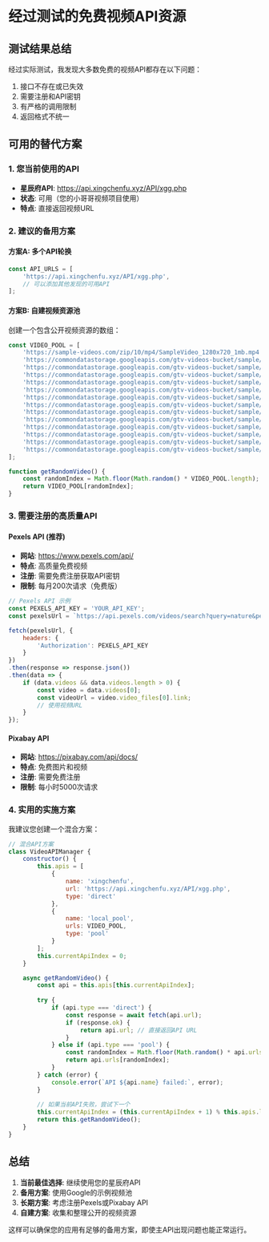 # 经过测试的免费视频API资源

## 测试结果总结

经过实际测试，我发现大多数免费的视频API都存在以下问题：
1. 接口不存在或已失效
2. 需要注册和API密钥
3. 有严格的调用限制
4. 返回格式不统一

## 可用的替代方案

### 1. 您当前使用的API
- **星辰府API**: https://api.xingchenfu.xyz/API/xgg.php
- **状态**: 可用（您的小哥哥视频项目使用）
- **特点**: 直接返回视频URL

### 2. 建议的备用方案

#### 方案A: 多个API轮换
```javascript
const API_URLS = [
    'https://api.xingchenfu.xyz/API/xgg.php',
    // 可以添加其他发现的可用API
];
```

#### 方案B: 自建视频资源池
创建一个包含公开视频资源的数组：

```javascript
const VIDEO_POOL = [
    'https://sample-videos.com/zip/10/mp4/SampleVideo_1280x720_1mb.mp4',
    'https://commondatastorage.googleapis.com/gtv-videos-bucket/sample/BigBuckBunny.mp4',
    'https://commondatastorage.googleapis.com/gtv-videos-bucket/sample/ElephantsDream.mp4',
    'https://commondatastorage.googleapis.com/gtv-videos-bucket/sample/ForBiggerBlazes.mp4',
    'https://commondatastorage.googleapis.com/gtv-videos-bucket/sample/ForBiggerEscapes.mp4',
    'https://commondatastorage.googleapis.com/gtv-videos-bucket/sample/ForBiggerFun.mp4',
    'https://commondatastorage.googleapis.com/gtv-videos-bucket/sample/ForBiggerJoyrides.mp4',
    'https://commondatastorage.googleapis.com/gtv-videos-bucket/sample/ForBiggerMeltdowns.mp4',
    'https://commondatastorage.googleapis.com/gtv-videos-bucket/sample/Sintel.mp4',
    'https://commondatastorage.googleapis.com/gtv-videos-bucket/sample/SubaruOutbackOnStreetAndDirt.mp4',
    'https://commondatastorage.googleapis.com/gtv-videos-bucket/sample/TearsOfSteel.mp4',
    'https://commondatastorage.googleapis.com/gtv-videos-bucket/sample/VolkswagenGTIReview.mp4',
    'https://commondatastorage.googleapis.com/gtv-videos-bucket/sample/WeAreGoingOnBullrun.mp4',
    'https://commondatastorage.googleapis.com/gtv-videos-bucket/sample/WhatCarCanYouGetForAGrand.mp4'
];

function getRandomVideo() {
    const randomIndex = Math.floor(Math.random() * VIDEO_POOL.length);
    return VIDEO_POOL[randomIndex];
}
```

### 3. 需要注册的高质量API

#### Pexels API (推荐)
- **网站**: https://www.pexels.com/api/
- **特点**: 高质量免费视频
- **注册**: 需要免费注册获取API密钥
- **限制**: 每月200次请求（免费版）

```javascript
// Pexels API 示例
const PEXELS_API_KEY = 'YOUR_API_KEY';
const pexelsUrl = `https://api.pexels.com/videos/search?query=nature&per_page=1&page=${Math.floor(Math.random() * 100)}`;

fetch(pexelsUrl, {
    headers: {
        'Authorization': PEXELS_API_KEY
    }
})
.then(response => response.json())
.then(data => {
    if (data.videos && data.videos.length > 0) {
        const video = data.videos[0];
        const videoUrl = video.video_files[0].link;
        // 使用视频URL
    }
});
```

#### Pixabay API
- **网站**: https://pixabay.com/api/docs/
- **特点**: 免费图片和视频
- **注册**: 需要免费注册
- **限制**: 每小时5000次请求

### 4. 实用的实施方案

我建议您创建一个混合方案：

```javascript
// 混合API方案
class VideoAPIManager {
    constructor() {
        this.apis = [
            {
                name: 'xingchenfu',
                url: 'https://api.xingchenfu.xyz/API/xgg.php',
                type: 'direct'
            },
            {
                name: 'local_pool',
                urls: VIDEO_POOL,
                type: 'pool'
            }
        ];
        this.currentApiIndex = 0;
    }

    async getRandomVideo() {
        const api = this.apis[this.currentApiIndex];
        
        try {
            if (api.type === 'direct') {
                const response = await fetch(api.url);
                if (response.ok) {
                    return api.url; // 直接返回API URL
                }
            } else if (api.type === 'pool') {
                const randomIndex = Math.floor(Math.random() * api.urls.length);
                return api.urls[randomIndex];
            }
        } catch (error) {
            console.error(`API ${api.name} failed:`, error);
        }
        
        // 如果当前API失败，尝试下一个
        this.currentApiIndex = (this.currentApiIndex + 1) % this.apis.length;
        return this.getRandomVideo();
    }
}
```

## 总结

1. **当前最佳选择**: 继续使用您的星辰府API
2. **备用方案**: 使用Google的示例视频池
3. **长期方案**: 考虑注册Pexels或Pixabay API
4. **自建方案**: 收集和整理公开的视频资源

这样可以确保您的应用有足够的备用方案，即使主API出现问题也能正常运行。